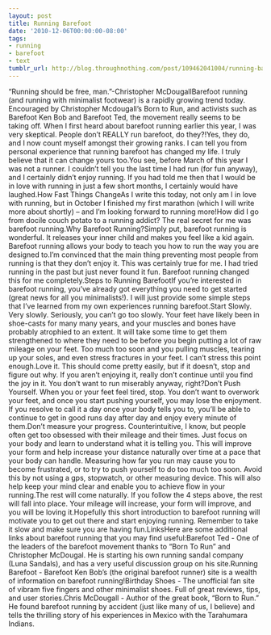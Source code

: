 ```yaml
---
layout: post
title: Running Barefoot
date: '2010-12-06T00:00:00-08:00'
tags:
- running
- barefoot
- text
tumblr_url: http://blog.throughnothing.com/post/109462041004/running-barefoot
---
```

“Running should be free, man.”-Christopher McDougallBarefoot running (and running with minimalist footwear) is a rapidly growing trend today. Encouraged by Christopher Mcdougall’s Born to Run, and activists such as Barefoot Ken Bob and Barefoot Ted, the movement really seems to be taking off. When I first heard about barefoot running earlier this year, I was very skeptical. People don’t REALLY run barefoot, do they?!Yes, they do, and I now count myself amongst their growing ranks. I can tell you from personal experience that running barefoot has changed my life. I truly believe that it can change yours too.You see, before March of this year I was not a runner. I couldn’t tell you the last time I had run (for fun anyway), and I certainly didn’t enjoy running. If you had told me then that I would be in love with running in just a few short months, I certainly would have laughed.How Fast Things ChangeAs I write this today, not only am I in love with running, but in October I finished my first marathon (which I will write more about shortly) – and I’m looking forward to running more!How did I go from docile couch potato to a running addict? The real secret for me was barefoot running.Why Barefoot Running?Simply put, barefoot running is wonderful. It releases your inner child and makes you feel like a kid again. Barefoot running allows your body to teach you how to run the way you are designed to.I’m convinced that the main thing preventing most people from running is that they don’t enjoy it. This was certainly true for me. I had tried running in the past but just never found it fun. Barefoot running changed this for me completely.Steps to Running BarefootIf you’re interested in barefoot running, you’ve already got everything you need to get started (great news for all you minimalists!). I will just provide some simple steps that I’ve learned from my own experiences running barefoot.Start Slowly. Very slowly. Seriously, you can’t go too slowly. Your feet have likely been in shoe-casts for many many years, and your muscles and bones have probably atrophied to an extent. It will take some time to get them strengthened to where they need to be before you begin putting a lot of raw mileage on your feet. Too much too soon and you pulling muscles, tearing up your soles, and even stress fractures in your feet. I can’t stress this point enough.Love it. This should come pretty easily, but if it doesn’t, stop and figure out why. If you aren’t enjoying it, really don’t continue until you find the joy in it. You don’t want to run miserably anyway, right?Don’t Push Yourself. When you or your feet feel tired, stop. You don’t want to overwork your feet, and once you start pushing yourself, you may lose the enjoyment. If you resolve to call it a day once your body tells you to, you’ll be able to continue to get in good runs day after day and enjoy every minute of them.Don’t measure your progress. Counterintuitive, I know, but people often get too obsessed with their mileage and their times. Just focus on your body and learn to understand what it is telling you. This will improve your form and help increase your distance naturally over time at a pace that your body can handle. Measuring how far you run may cause you to become frustrated, or to try to push yourself to do too much too soon. Avoid this by not using a gps, stopwatch, or other measuring device. This will also help keep your mind clear and enable you to achieve flow in your running.The rest will come naturally. If you follow the 4 steps above, the rest will fall into place. Your mileage will increase, your form will improve, and you will be loving it.Hopefully this short introduction to barefoot running will motivate you to get out there and start enjoying running. Remember to take it slow and make sure you are having fun.LinksHere are some additional links about barefoot running that you may find useful:Barefoot Ted - One of the leaders of the barefoot movement thanks to “Born To Run” and Christopher McDougal. He is starting his own running sandal company (Luna Sandals), and has a very useful discussion group on his site.Running Barefoot - Barefoot Ken Bob’s (the original barefoot runner) site is a wealth of information on barefoot running!Birthday Shoes - The unofficial fan site of vibram five fingers and other minimalist shoes. Full of great reviews, tips, and user stories.Chris McDougall - Author of the great book, “Born to Run.” He found barefoot running by accident (just like many of us, I believe) and tells the thrilling story of his experiences in Mexico with the Tarahumara Indians.
